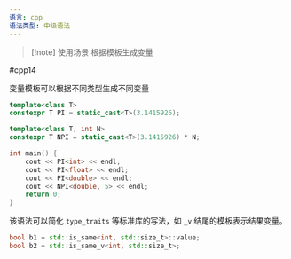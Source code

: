 ```yaml
---
语言: cpp
语法类型: 中级语法
---
```

> [!note] 使用场景
> 根据模板生成变量

#cpp14 

变量模板可以根据不同类型生成不同变量

```cpp
template<class T>
constexpr T PI = static_cast<T>(3.1415926);

template<class T, int N>
constexpr T NPI = static_cast<T>(3.1415926) * N;

int main() {
    cout << PI<int> << endl;
    cout << PI<float> << endl;
    cout << PI<double> << endl;
    cout << NPI<double, 5> << endl;
    return 0;
}
```

该语法可以简化 `type_traits` 等标准库的写法，如 `_v` 结尾的模板表示结果变量。

```cpp
bool b1 = std::is_same<int, std::size_t>::value;
bool b2 = std::is_same_v<int, std::size_t>;
```
